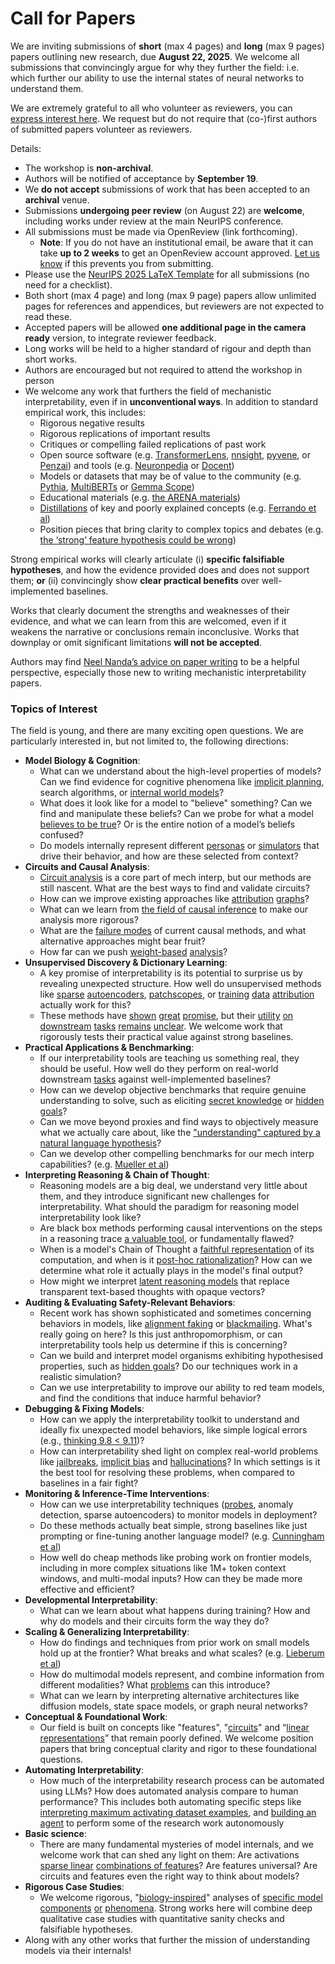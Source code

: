 # Call for Papers
We are inviting submissions of **short** (max 4 pages) and **long** (max 9 pages) papers outlining new research, due **August 22, 2025**. We welcome all submissions that convincingly argue for why they further the field: i.e. which further our ability to use the internal states of neural networks to understand them. 

We are extremely grateful to all who volunteer as reviewers, you can [express interest here](https://www.google.com/url?q=https://docs.google.com/forms/d/e/1FAIpQLSdiw1SJllzoTz_nqzDTzTOGb9DV3W_truQyh-WvYj_QGIi7Mg/viewform?usp%3Ddialog&sa=D&source=editors&ust=1753677475943260&usg=AOvVaw2fAmC5m33W1fx2vy8Si86K). We request but do not require that (co-)first authors of submitted papers volunteer as reviewers. 

Details: 
* The workshop is **non-archival**.
* Authors will be notified of acceptance by **September 19**.
* We **do not accept** submissions of work that has been accepted to an **archival** venue.
* Submissions **undergoing peer review** (on August 22) are **welcome**, including works under review at the main NeurIPS conference.
* All submissions must be made via OpenReview (link forthcoming).
  * **Note**: If you do not have an institutional email, be aware that it can take **up to 2 weeks** to get an OpenReview account approved. [Let us know](mailto:neurips2025@mechinterpworkshop.com) if this prevents you from submitting.
* Please use the [NeurIPS 2025 LaTeX Template](https://www.google.com/url?q=https://media.neurips.cc/Conferences/NeurIPS2025/Styles.zip&sa=D&source=editors&ust=1753677475944645&usg=AOvVaw0nC4bNFZwPqSn4XLD5J769) for all submissions (no need for a checklist).
* Both short (max 4 page) and long (max 9 page) papers allow unlimited pages for references and appendices, but reviewers are not expected to read these.
* Accepted papers will be allowed **one additional page in the camera ready** version, to integrate reviewer feedback.
* Long works will be held to a higher standard of rigour and depth than short works.
* Authors are encouraged but not required to attend the workshop in person
* We welcome any work that furthers the field of mechanistic interpretability, even if in **unconventional ways**. In addition to standard empirical work, this includes:
  * Rigorous negative results
  * Rigorous replications of important results
  * Critiques or compelling failed replications of past work
  * Open source software (e.g. [TransformerLens](https://www.google.com/url?q=https://github.com/neelnanda-io/TransformerLens&sa=D&source=editors&ust=1753677475946489&usg=AOvVaw3KgiSuQY5SVtTfynwopYFm), [nnsight](https://www.google.com/url?q=https://github.com/ndif-team/nnsight&sa=D&source=editors&ust=1753677475946586&usg=AOvVaw38hV27sP5x1UXU0Sa8HGr_), [pyvene](https://www.google.com/url?q=https://github.com/stanfordnlp/pyvene/tree/main/pyvene/models/mlp&sa=D&source=editors&ust=1753677475946659&usg=AOvVaw2ozQsvEfVH_bnVb_K9ZvnB), or [Penzai](https://www.google.com/url?q=https://github.com/google-deepmind/penzai&sa=D&source=editors&ust=1753677475946753&usg=AOvVaw1J-tkEFzJzGDS0YWpPoKqB)) and tools (e.g. [Neuronpedia](https://www.google.com/url?q=http://neuronpedia.org&sa=D&source=editors&ust=1753677475946829&usg=AOvVaw0NUjamBEiLRqUJBy9y_vjg) or [Docent](https://www.google.com/url?q=https://transluce.org/introducing-docent&sa=D&source=editors&ust=1753677475946908&usg=AOvVaw11sUCEVHzDRKrUvb9PUbWa))
  * Models or datasets that may be of value to the community (e.g. [Pythia](https://www.google.com/url?q=https://arxiv.org/abs/2304.01373&sa=D&source=editors&ust=1753677475947061&usg=AOvVaw19dJRtzcKS7YAKefpG7mgZ), [MultiBERTs](https://www.google.com/url?q=https://arxiv.org/abs/2106.16163&sa=D&source=editors&ust=1753677475947136&usg=AOvVaw2jwS0lB5kmaT7HgtwLkoDT) or [Gemma Scope](https://www.google.com/url?q=https://arxiv.org/abs/2408.05147&sa=D&source=editors&ust=1753677475947212&usg=AOvVaw2OalFhZ06pheExX6GF71KD))
  * Educational materials (e.g. [the ARENA materials](https://www.google.com/url?q=https://arena3-chapter1-transformer-interp.streamlit.app/&sa=D&source=editors&ust=1753677475947355&usg=AOvVaw2uaZB-R-mkyO4C2Sjwy24o))
  * [Distillations](https://www.google.com/url?q=https://distill.pub/2017/research-debt/&sa=D&source=editors&ust=1753677475947440&usg=AOvVaw3cOcHVSelfT3xGc44sE90m) of key and poorly explained concepts (e.g. [Ferrando et al](https://www.google.com/url?q=https://arxiv.org/abs/2405.00208&sa=D&source=editors&ust=1753677475947550&usg=AOvVaw3QN9_RX6XVPthWxgUmYKZB))
  * Position pieces that bring clarity to complex topics and debates (e.g. [the ‘strong’ feature hypothesis could be wrong](https://www.google.com/url?q=https://www.alignmentforum.org/posts/tojtPCCRpKLSHBdpn/the-strong-feature-hypothesis-could-be-wrong&sa=D&source=editors&ust=1753677475947823&usg=AOvVaw3Qn5NBmF_4T1k0D6mWENJY))

Strong empirical works will clearly articulate (i) **specific falsifiable hypotheses**, and how the evidence provided does and does not support them; **or** (ii) convincingly show **clear practical benefits** over well-implemented baselines. 

Works that clearly document the strengths and weaknesses of their evidence, and what we can learn from this are welcomed, even if it weakens the narrative or conclusions remain inconclusive. Works that downplay or omit significant limitations **will not be accepted**. 

Authors may find [Neel Nanda’s advice on paper writing](https://www.google.com/url?q=https://www.alignmentforum.org/posts/eJGptPbbFPZGLpjsp/highly-opinionated-advice-on-how-to-write-ml-papers&sa=D&source=editors&ust=1753677475948751&usg=AOvVaw3ZhA3H5cVIiGGB8yuc6nIq) to be a helpful perspective, especially those new to writing mechanistic interpretability papers. 
### Topics of Interest
The field is young, and there are many exciting open questions. We are particularly interested in, but not limited to, the following directions: 
* **Model Biology & Cognition**:
  * What can we understand about the high-level properties of models? Can we find evidence for cognitive phenomena like [implicit planning](https://www.google.com/url?q=https://transformer-circuits.pub/2025/attribution-graphs/biology.html%23dives-poems&sa=D&source=editors&ust=1753677475949389&usg=AOvVaw0ws03tnFyP0KDX6OIDSUbH), search algorithms, or [internal world models](https://www.google.com/url?q=https://arxiv.org/abs/2210.13382&sa=D&source=editors&ust=1753677475949497&usg=AOvVaw2gLj2Ekl-IG-W9YZpwv2lE)?
  * What does it look like for a model to "believe" something? Can we find and manipulate these beliefs? Can we probe for what a model [believes to be true](https://www.google.com/url?q=https://arxiv.org/abs/2310.06824&sa=D&source=editors&ust=1753677475949800&usg=AOvVaw1Fr8UBPEMDLD2mLGp_GiN7)? Or is the entire notion of a model’s beliefs confused?
  * Do models internally represent different [personas](https://www.google.com/url?q=https://arxiv.org/abs/2406.12094&sa=D&source=editors&ust=1753677475950018&usg=AOvVaw2NCcCjUyvKOawx9QHCOV-e) or [simulators](https://www.google.com/url?q=https://www.nature.com/articles/s41586-023-06647-8&sa=D&source=editors&ust=1753677475950110&usg=AOvVaw06Gn4s3-nw03-4xRa7xkSZ) that drive their behavior, and how are these selected from context?
* **Circuits and Causal Analysis**:
  * [Circuit analysis](https://www.google.com/url?q=https://distill.pub/2020/circuits/zoom-in/&sa=D&source=editors&ust=1753677475950598&usg=AOvVaw3I7rzIUS3FzqJan6APKZ-p) is a core part of mech interp, but our methods are still nascent. What are the best ways to find and validate circuits?
  * How can we improve existing approaches like [attribution](https://www.google.com/url?q=https://arxiv.org/abs/2406.11944&sa=D&source=editors&ust=1753677475950923&usg=AOvVaw2n1OJULg8DZLIOudA7xx_K) [graphs](https://www.google.com/url?q=https://transformer-circuits.pub/2025/attribution-graphs/methods.html&sa=D&source=editors&ust=1753677475951001&usg=AOvVaw3zH592I5DsUSbRoTlVczbm)?
  * What can we learn from [the field of causal inference](https://www.google.com/url?q=https://arxiv.org/abs/2407.04690&sa=D&source=editors&ust=1753677475951131&usg=AOvVaw3YwYrg0DhMy4D573whYPJ0) to make our analysis more rigorous?
  * What are the [failure modes](https://www.google.com/url?q=https://arxiv.org/abs/2307.15771&sa=D&source=editors&ust=1753677475951270&usg=AOvVaw2qBlUEAJEj6fktRiOgWCo5) of current causal methods, and what alternative approaches might bear fruit?
  * How far can we push [weight-based](https://www.google.com/url?q=https://arxiv.org/abs/2301.05217&sa=D&source=editors&ust=1753677475951453&usg=AOvVaw1yNmHhdVgPxvjCgWrGvgFB) [analysis](https://www.google.com/url?q=https://arxiv.org/abs/2410.08417&sa=D&source=editors&ust=1753677475951521&usg=AOvVaw0RPP1czf77Cgan91IIvdg0)?
* **Unsupervised Discovery & Dictionary Learning**:
  * A key promise of interpretability is its potential to surprise us by revealing unexpected structure. How well do unsupervised methods like [sparse](https://www.google.com/url?q=https://arxiv.org/abs/2103.15949&sa=D&source=editors&ust=1753677475951860&usg=AOvVaw1WuWkUZyuZUfAO22fNRqdq) [autoencoders](https://www.google.com/url?q=https://transformer-circuits.pub/2023/monosemantic-features&sa=D&source=editors&ust=1753677475951944&usg=AOvVaw1OwR_grM5fG_9fkUf_TCAH), [patch](https://www.google.com/url?q=https://arxiv.org/abs/2401.06102&sa=D&source=editors&ust=1753677475952001&usg=AOvVaw0SrY_-CXtJQZYoh3MlQNqu)[scopes](https://www.google.com/url?q=https://arxiv.org/abs/2403.10949v2&sa=D&source=editors&ust=1753677475952043&usg=AOvVaw1WHnpnYfNr-V9KJEcS2hJk), or [training](https://www.google.com/url?q=https://proceedings.mlr.press/v70/koh17a?ref%3Dhttps://githubhelp.com&sa=D&source=editors&ust=1753677475952135&usg=AOvVaw03IaQV5LQs-eE2gd1TwQ8f) [data](https://www.google.com/url?q=https://arxiv.org/abs/2308.03296&sa=D&source=editors&ust=1753677475952191&usg=AOvVaw37dQrwSdX9hnXBVvEKIzfP) [attribution](https://www.google.com/url?q=https://arxiv.org/abs/2205.11482&sa=D&source=editors&ust=1753677475952252&usg=AOvVaw023WBiBKeQmb52Mzx2o06_) actually work for this?
  * These methods have [shown](https://www.google.com/url?q=https://transformer-circuits.pub/2024/scaling-monosemanticity/index.html&sa=D&source=editors&ust=1753677475952390&usg=AOvVaw3fCqBwyvjGWA520nCUCpuK) [great](https://www.google.com/url?q=https://transformer-circuits.pub/2025/attribution-graphs/biology.html&sa=D&source=editors&ust=1753677475952470&usg=AOvVaw1vSk017-HcR2-x9Nuc08n8) [promise](https://www.google.com/url?q=https://arxiv.org/abs/2503.10965&sa=D&source=editors&ust=1753677475952575&usg=AOvVaw2tOmHhk-USt7kU7zszCFKP), but their [utility](https://www.google.com/url?q=https://arxiv.org/abs/2502.16681&sa=D&source=editors&ust=1753677475952700&usg=AOvVaw05r7X-GEyMI5AAGHjj8DVb) [on](https://www.google.com/url?q=https://www.tilderesearch.com/blog/sieve&sa=D&source=editors&ust=1753677475952801&usg=AOvVaw3c9WNvSCfzHbrV7aC1c-Wx) [downstream](https://www.google.com/url?q=https://arxiv.org/abs/2501.17148&sa=D&source=editors&ust=1753677475952904&usg=AOvVaw1nvwiXXGTZllujj0dq16bz) [tasks](https://www.google.com/url?q=https://transformer-circuits.pub/2024/features-as-classifiers/index.html&sa=D&source=editors&ust=1753677475953026&usg=AOvVaw3AaVtx7x0L4WyfbNzj9uUS) [remains](https://www.google.com/url?q=https://arxiv.org/abs/2502.04382&sa=D&source=editors&ust=1753677475953148&usg=AOvVaw3JxtL0eVuQaRAAKT_adIFq) [unclear](https://www.google.com/url?q=https://www.alignmentforum.org/posts/4uXCAJNuPKtKBsi28/negative-results-for-saes-on-downstream-tasks&sa=D&source=editors&ust=1753677475953328&usg=AOvVaw3T-tip0-KkcWb3JsK1Imv5). We welcome work that rigorously tests their practical value against strong baselines.
* **Practical Applications & Benchmarking**:
  * If our interpretability tools are teaching us something real, they should be useful. How well do they perform on real-world downstream [tasks](https://www.google.com/url?q=https://www.lesswrong.com/posts/wGRnzCFcowRCrpX4Y/downstream-applications-as-validation-of-interpretability&sa=D&source=editors&ust=1753677475954205&usg=AOvVaw0qVqWdkB6A9a-8k9ExJobN) against well-implemented baselines?
  * How can we develop objective benchmarks that require genuine understanding to solve, such as eliciting [secret knowledge](https://www.google.com/url?q=https://arxiv.org/abs/2505.14352&sa=D&source=editors&ust=1753677475954634&usg=AOvVaw1LbEKlMyr1M3AoiqYIMLLx) or [hidden goals](https://www.google.com/url?q=https://arxiv.org/abs/2503.10965&sa=D&source=editors&ust=1753677475954762&usg=AOvVaw2cU2-T0-3oZ4NerAW2X-yL)?
  * Can we move beyond proxies and find ways to objectively measure what we actually care about, like the ["understanding" captured by a natural language hypothesis](https://www.google.com/url?q=https://arxiv.org/abs/2502.04382&sa=D&source=editors&ust=1753677475955184&usg=AOvVaw2Vnw0F5yHlQoaDoDSlro0M)?
  * Can we develop other compelling benchmarks for our mech interp capabilities? (e.g. [Mueller et al](https://www.google.com/url?q=https://arxiv.org/abs/2504.13151&sa=D&source=editors&ust=1753677475955467&usg=AOvVaw2zMhk4oG1A_trE1xctcpYQ))
* **Interpreting Reasoning & Chain of Thought**:
  * Reasoning models are a big deal, we understand very little about them, and they introduce significant new challenges for interpretability. What should the paradigm for reasoning model interpretability look like?
  * Are black box methods performing causal interventions on the steps in a reasoning trace [a valuable tool](https://www.google.com/url?q=https://arxiv.org/abs/2506.19143&sa=D&source=editors&ust=1753677475956532&usg=AOvVaw3iypswfqQcBvuWSrJF7z3w), or fundamentally flawed?
  * When is a model's Chain of Thought a [faithful representation](https://www.google.com/url?q=https://arxiv.org/abs/2305.04388&sa=D&source=editors&ust=1753677475956855&usg=AOvVaw2LExK7WKW1PbVCGBhW3DV1) of its computation, and when is it [post-hoc rationalization](https://www.google.com/url?q=https://arxiv.org/abs/2503.08679&sa=D&source=editors&ust=1753677475957072&usg=AOvVaw0NXE4rWU4DI_I2twkPyawr)? How can we determine what role it actually plays in the model's final output?
  * How might we interpret [latent reasoning models](https://www.google.com/url?q=https://arxiv.org/abs/2412.06769&sa=D&source=editors&ust=1753677475957513&usg=AOvVaw1w9X4zVSW884mr05cyHhZY) that replace transparent text-based thoughts with opaque vectors?
* **Auditing & Evaluating Safety-Relevant Behaviors**:
  * Recent work has shown sophisticated and sometimes concerning behaviors in models, like [alignment faking](https://www.google.com/url?q=https://arxiv.org/abs/2412.14093&sa=D&source=editors&ust=1753677475958303&usg=AOvVaw3Xcv9s_JXoLIbe9con8nws) or [blackmailing](https://www.google.com/url?q=https://www.anthropic.com/research/agentic-misalignment&sa=D&source=editors&ust=1753677475958479&usg=AOvVaw04LvHh5vd1B1nwjMAbqkG4). What's really going on here? Is this just anthropomorphism, or can interpretability tools help us determine if this is concerning?
  * Can we build and interpret model organisms exhibiting hypothesised properties, such as [hidden goals](https://www.google.com/url?q=https://arxiv.org/abs/2503.10965&sa=D&source=editors&ust=1753677475959235&usg=AOvVaw1wacjhRZd7IDiB765zVpXR)? Do our techniques work in a realistic simulation?
  * Can we use interpretability to improve our ability to red team models, and find the conditions that induce harmful behavior?
* **Debugging & Fixing Models**:
  * How can we apply the interpretability toolkit to understand and ideally fix unexpected model behaviors, like simple logical errors (e.g., [thinking 9.8 < 9.11](https://www.google.com/url?q=https://transluce.org/observability-interface&sa=D&source=editors&ust=1753677475960541&usg=AOvVaw0EP-Om5ImoU07mnG1twztg))?
  * How can interpretability shed light on complex real-world problems like [jailbreaks](https://www.google.com/url?q=https://transformer-circuits.pub/2025/attribution-graphs/biology.html%23dives-jailbreak&sa=D&source=editors&ust=1753677475960962&usg=AOvVaw3o6j2OcOSSZY7WDdBWgxPg), [implicit bias](https://www.google.com/url?q=https://arxiv.org/abs/2506.10922&sa=D&source=editors&ust=1753677475961126&usg=AOvVaw0ReKOOwXHhtewEg0LrxK4B) and [hallucinations](https://www.google.com/url?q=https://arxiv.org/abs/2411.14257&sa=D&source=editors&ust=1753677475961276&usg=AOvVaw1Ox1mBV2_dICmyuLyLUvYx)? In which settings is it the best tool for resolving these problems, when compared to baselines in a fair fight?
* **Monitoring & Inference-Time Interventions**:
  * How can we use interpretability techniques ([probes](https://www.google.com/url?q=https://arxiv.org/abs/2102.12452&sa=D&source=editors&ust=1753677475962086&usg=AOvVaw2NpossHHNbuN6ityf3ErNb), anomaly detection, sparse autoencoders) to monitor models in deployment?
  * Do these methods actually beat simple, strong baselines like just prompting or fine-tuning another language model? (e.g. [Cunningham et al](https://www.google.com/url?q=https://alignment.anthropic.com/2025/cheap-monitors/&sa=D&source=editors&ust=1753677475962868&usg=AOvVaw2gs5z9sqcaI1JgI9E8G2Yp))
  * How well do cheap methods like probing work on frontier models, including in more complex situations like 1M+ token context windows, and multi-modal inputs? How can they be made more effective and efficient?
* **Developmental Interpretability**:
  * What can we learn about what happens during training? How and why do models and their circuits form the way they do?
* **Scaling & Generalizing Interpretability**:
  * How do findings and techniques from prior work on small models hold up at the frontier? What breaks and what scales? (e.g. [Lieberum et al](https://www.google.com/url?q=https://arxiv.org/abs/2307.09458&sa=D&source=editors&ust=1753677475963821&usg=AOvVaw3b8dyS5rdwDWbJ-Vl3o7l9))
  * How do multimodal models represent, and combine information from different modalities? What [problems](https://www.google.com/url?q=https://openreview.net/pdf?id%3DVUhRdZp8ke&sa=D&source=editors&ust=1753677475964193&usg=AOvVaw2svkC_HKnvED8dRVXq17fV) can this introduce?
  * What can we learn by interpreting alternative architectures like diffusion models, state space models, or graph neural networks?
* **Conceptual & Foundational Work**:
  * Our field is built on concepts like "features", "[circuits](https://www.google.com/url?q=https://distill.pub/2020/circuits/zoom-in/&sa=D&source=editors&ust=1753677475964992&usg=AOvVaw2aqD7wczAFZYDhLDWtyQPb)" and “[linear representations](https://www.google.com/url?q=https://transformer-circuits.pub/2024/july-update/index.html%23linear-representations&sa=D&source=editors&ust=1753677475965309&usg=AOvVaw1Aa6LDQR3nQjvW-CuJxF1D)” that remain poorly defined. We welcome position papers that bring conceptual clarity and rigor to these foundational questions.
* **Automating Interpretability**:
  * How much of the interpretability research process can be automated using LLMs? How does automated analysis compare to human performance? This includes both automating specific steps like [interpreting maximum activating dataset examples](https://www.google.com/url?q=https://openaipublic.blob.core.windows.net/neuron-explainer/paper/index.html&sa=D&source=editors&ust=1753677475966945&usg=AOvVaw1eOh67-k4g4Sme8x5SRBnf), and [building an agent](https://www.google.com/url?q=https://arxiv.org/abs/2404.14394&sa=D&source=editors&ust=1753677475967053&usg=AOvVaw1sqbjMyAlbm2FA2FIY_R9v) to perform some of the research work autonomously
* **Basic science**:
  * There are many fundamental mysteries of model internals, and we welcome work that can shed any light on them: Are activations [sparse linear](https://www.google.com/url?q=https://arxiv.org/abs/1601.03764&sa=D&source=editors&ust=1753677475967473&usg=AOvVaw0uG6xR7wOhnNp8W03Ur-8r) [combinations of features](https://www.google.com/url?q=https://transformer-circuits.pub/2022/toy_model/index.html&sa=D&source=editors&ust=1753677475967582&usg=AOvVaw2kFhcMURJPCxh-h1ck88iD)? Are features universal? Are circuits and features even the right way to think about models?
* **Rigorous Case Studies**:
  * We welcome rigorous, "[biology-inspired](https://www.google.com/url?q=https://distill.pub/2020/circuits/curve-circuits/&sa=D&source=editors&ust=1753677475968082&usg=AOvVaw0JNqjnkCqsowHJQfxVvnsX)" analyses of [specific model](https://www.google.com/url?q=https://arxiv.org/abs/2310.04625&sa=D&source=editors&ust=1753677475968191&usg=AOvVaw0BnGeT4_PoxO_gq-i_82IO) [components](https://www.google.com/url?q=https://transformer-circuits.pub/2024/scaling-monosemanticity/index.html&sa=D&source=editors&ust=1753677475968289&usg=AOvVaw0cnz7FLngCgb1cF_ldgZaF) [or](https://www.google.com/url?q=https://arxiv.org/abs/2305.01610&sa=D&source=editors&ust=1753677475968353&usg=AOvVaw18jwcNwJaPbCmZnDIgkAko) [phenomena](https://www.google.com/url?q=https://arxiv.org/abs/2306.09346&sa=D&source=editors&ust=1753677475968423&usg=AOvVaw10hcyUPTj3kAQ3I0Esd3qf). Strong works here will combine deep qualitative case studies with quantitative sanity checks and falsifiable hypotheses.
* Along with any other works that further the mission of understanding models via their internals!
